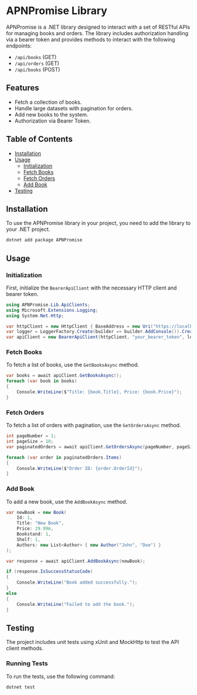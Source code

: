 # APNPromise Library

APNPromise is a .NET library designed to interact with a set of RESTful APIs for managing books and orders. The library includes authorization handling via a bearer token and provides methods to interact with the following endpoints:
- `/api/books` (GET)
- `/api/orders` (GET)
- `/api/books` (POST)

## Features

- Fetch a collection of books.
- Handle large datasets with pagination for orders.
- Add new books to the system.
- Authorization via Bearer Token.

## Table of Contents

- [Installation](#installation)
- [Usage](#usage)
  - [Initialization](#initialization)
  - [Fetch Books](#fetch-books)
  - [Fetch Orders](#fetch-orders)
  - [Add Book](#add-book)
- [Testing](#testing)

## Installation

To use the APNPromise library in your project, you need to add the library to your .NET project. 

```bash
dotnet add package APNPromise
```

## Usage

### Initialization

First, initialize the `BearerApiClient` with the necessary HTTP client and bearer token.

```csharp
using APNPromise.Lib.ApiClients;
using Microsoft.Extensions.Logging;
using System.Net.Http;

var httpClient = new HttpClient { BaseAddress = new Uri("https://localhost/") };
var logger = LoggerFactory.Create(builder => builder.AddConsole()).CreateLogger<BearerApiClient>();
var apiClient = new BearerApiClient(httpClient, "your_bearer_token", logger);
```

### Fetch Books

To fetch a list of books, use the `GetBooksAsync` method.

```csharp
var books = await apiClient.GetBooksAsync();
foreach (var book in books)
{
    Console.WriteLine($"Title: {book.Title}, Price: {book.Price}");
}
```

### Fetch Orders

To fetch a list of orders with pagination, use the `GetOrdersAsync` method.

```csharp
int pageNumber = 1;
int pageSize = 10;
var paginatedOrders = await apiClient.GetOrdersAsync(pageNumber, pageSize);

foreach (var order in paginatedOrders.Items)
{
    Console.WriteLine($"Order ID: {order.OrderId}");
}
```

### Add Book

To add a new book, use the `AddBookAsync` method.

```csharp
var newBook = new Book(
    Id: 1,
    Title: "New Book",
    Price: 29.99m,
    Bookstand: 1,
    Shelf: 1,
    Authors: new List<Author> { new Author("John", "Doe") }
);

var response = await apiClient.AddBookAsync(newBook);

if (response.IsSuccessStatusCode)
{
    Console.WriteLine("Book added successfully.");
}
else
{
    Console.WriteLine("Failed to add the book.");
}
```

## Testing

The project includes unit tests using xUnit and MockHttp to test the API client methods. 

### Running Tests

To run the tests, use the following command:

```bash
dotnet test
```
